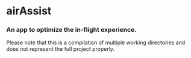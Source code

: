 # airAssist
### An app to optimize the in-flight experience. 

Please note that this is a compilation of multiple working directories and does not represent the full project properly. 
